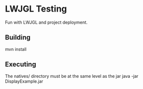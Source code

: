 LWJGL Testing
=============

Fun with LWJGL and project deployment.

Building
--------

mvn install

Executing
---------
The natives/ directory must be at the same level as the jar
java -jar DisplayExample.jar
